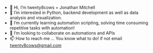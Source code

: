 - 👋 Hi, I’m twenty8cows = Jonathan Mitchell
- 👀 I’m interested in Python, backend development as well as data analysis and visualization. 
- 🌱 I’m currently learning automation scripting, solving time consuming repetitive tasks with automation!
- 💞️ I’m looking to collaborate on automations and APIs
- 📫 How to reach me ... You know what to do! if not email twenty8cows@gmail.com

<!---
twenty8cows/twenty8cows is a ✨ special ✨ repository because its `README.md` (this file) appears on your GitHub profile.
You can click the Preview link to take a look at your changes.
--->
